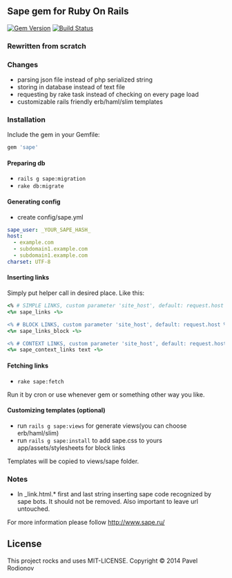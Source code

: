 ## Sape gem for Ruby On Rails

[![Gem Version](https://badge.fury.io/rb/sape.png)](http://badge.fury.io/rb/sape)
[![Build Status](https://travis-ci.org/krim/sape.svg?branch=master)](https://travis-ci.org/krim/sape)

### Rewritten from scratch

### Changes
* parsing json file instead of php serialized string
* storing in database instead of text file
* requesting by rake task instead of checking on every page load
* customizable rails friendly erb/haml/slim templates

### Installation
Include the gem in your Gemfile:
```ruby
gem 'sape'
```

#### Preparing db
* `rails g sape:migration`
* `rake db:migrate`

#### Generating config
* create config/sape.yml
```yml
sape_user: _YOUR_SAPE_HASH_
host:
  - example.com
  - subdomain1.example.com
  - subdomain1.example.com
charset: UTF-8
```

#### Inserting links
Simply put helper call in desired place. Like this:
```ruby
<% # SIMPLE LINKS, custom parameter 'site_host', default: request.host %>
<%= sape_links -%>

<% # BLOCK LINKS, custom parameter 'site_host', default: request.host %>
<%= sape_links_block -%>

<% # CONTEXT LINKS, custom parameter 'site_host', default: request.host %>
<%= sape_context_links text -%>
```

#### Fetching links
* `rake sape:fetch`

Run it by cron or use whenever gem or something other way you like.

#### Customizing templates (optional)
* run `rails g sape:views` for generate views(you can choose erb/haml/slim)
* run `rails g sape:install` to add sape.css to yours app/assets/stylesheets for block links


Templates will be copied to views/sape folder.

### Notes
* In _link.html.* first and last string inserting sape code recognized by sape bots. It should not be removed. Also important to leave url untouched.

For more information please follow http://www.sape.ru/

License
-------
This project rocks and uses MIT-LICENSE.
Copyright © 2014 Pavel Rodionov
